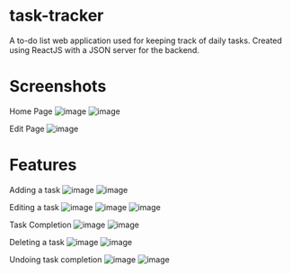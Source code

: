 # task-tracker
A to-do list web application used for keeping track of daily tasks.
Created using ReactJS with a JSON server for the backend.

# Screenshots
Home Page
![image](https://user-images.githubusercontent.com/46513334/157322746-a2cc557c-3302-4bf4-8221-238ac0e223db.png)
![image](https://user-images.githubusercontent.com/46513334/157322758-1a83bcbf-e768-4140-bf3f-6630f326009c.png)

Edit Page
![image](https://user-images.githubusercontent.com/46513334/157322886-c7aa5d15-23c7-48a3-8235-849ed7c204b8.png)

# Features

Adding a task
![image](https://user-images.githubusercontent.com/46513334/157323328-5340b60e-6363-4420-8f77-9ea2332dac17.png)
![image](https://user-images.githubusercontent.com/46513334/157323359-6a9b34e1-eaad-410d-a698-da0e3edd28f2.png)

Editing a task
![image](https://user-images.githubusercontent.com/46513334/157323456-2f02ad8a-46cf-423e-aac6-c6d1bf0ba13d.png)
![image](https://user-images.githubusercontent.com/46513334/157323536-8f384998-3237-4324-b43f-39af803d0066.png)
![image](https://user-images.githubusercontent.com/46513334/157323557-fd0397ae-a03a-4adc-99d4-a3a8a5d647d5.png)

Task Completion
![image](https://user-images.githubusercontent.com/46513334/157323638-04128dc9-d146-4281-ba9c-da81bbe754e8.png)
![image](https://user-images.githubusercontent.com/46513334/157323649-c961ea2a-835b-44a4-acfb-4b579fcd54aa.png)

Deleting a task
![image](https://user-images.githubusercontent.com/46513334/157323778-8303cee2-2141-4a1b-bba9-3d24c14cb251.png)
![image](https://user-images.githubusercontent.com/46513334/157323801-37c5f05f-d481-462d-b527-7472829961e5.png)

Undoing task completion
![image](https://user-images.githubusercontent.com/46513334/157323858-5dcc1883-af4f-45a8-bbaf-1428908c3a24.png)
![image](https://user-images.githubusercontent.com/46513334/157323874-5566ffba-8b45-467d-bb5f-91ef4c2c4498.png)

